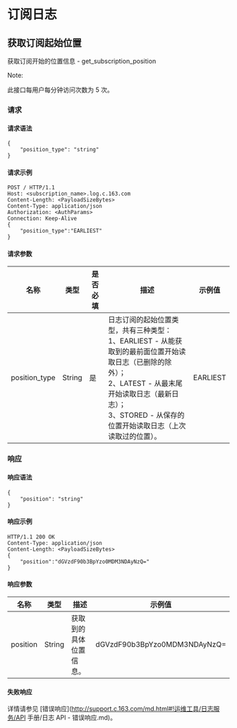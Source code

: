 # 订阅日志

## 获取订阅起始位置

获取订阅开始的位置信息 - get_subscription_position

<span>Note:</span><div class="alertContent">此接口每用户每分钟访问次数为 5 次。</div>

### 请求
#### 请求语法

    {
        "position_type": "string"
    }

#### 请求示例

    POST / HTTP/1.1
    Host: <subscription_name>.log.c.163.com
    Content-Length: <PayloadSizeBytes>
    Content-Type: application/json
    Authorization: <AuthParams>
    Connection: Keep-Alive
    {
        "position_type":"EARLIEST"
    }

#### 请求参数

|      名称     |  类型  | 是否必填 |                                                                                                             描述                                                                                                             |  示例值  |
|---------------|--------|----------|------------------------------------------------------------------------------------------------------------------------------------------------------------------------------------------------------------------------------|----------|
| position_type | String | 是       | 日志订阅的起始位置类型，共有三种类型：<br>1、EARLIEST - 从能获取到的最前面位置开始读取日志（已删除的除外）；<br>2、LATEST - 从最末尾开始读取日志（最新日志）；<br>3、STORED - 从保存的位置开始读取日志（上次读取过的位置）。 | EARLIEST |

### 响应
#### 响应语法

    {
        "position": "string"
    }
    
#### 响应示例

    HTTP/1.1 200 OK
    Content-Type: application/json
    Content-Length: <PayloadSizeBytes>
    {
        "position":"dGVzdF90b3BpYzo0MDM3NDAyNzQ="
    }

#### 响应参数
|   名称   |  类型  |          描述          |            示例值            |
|----------|--------|------------------------|------------------------------|
| position | String | 获取到的具体位置信息。 | dGVzdF90b3BpYzo0MDM3NDAyNzQ= |



#### 失败响应

详情请参见 [错误响应](http://support.c.163.com/md.html#!运维工具/日志服务/API 手册/日志 API - 错误响应.md)。